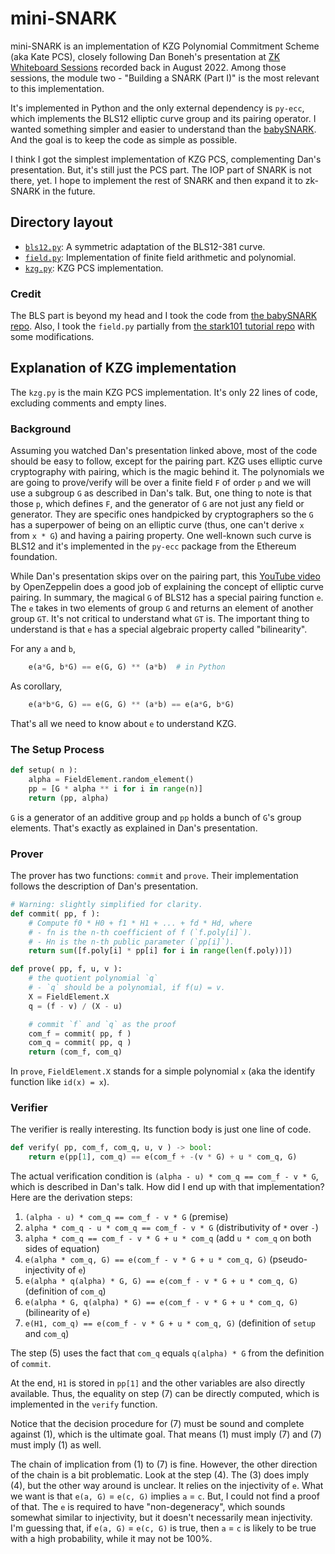 # mini-SNARK

mini-SNARK is an implementation of KZG Polynomial Commitment Scheme (aka Kate PCS), closely following Dan Boneh's presentation at [ZK Whiteboard Sessions](https://zkhack.dev/whiteboard/) recorded back in August 2022. Among those sessions, the module two - "Building a SNARK (Part I)" is the most relevant to this implementation.

It's implemented in Python and the only external dependency is `py-ecc`, which implements the BLS12 elliptic curve group and its pairing operator. I wanted something simpler and easier to understand than the [babySNARK](https://github.com/initc3/babySNARK). And the goal is to keep the code as simple as possible.

I think I got the simplest implementation of KZG PCS, complementing Dan's presentation. But, it's still just the PCS part. The IOP part of SNARK is not there, yet. I hope to implement the rest of SNARK and then expand it to zk-SNARK in the future.

## Directory layout

* [`bls12.py`](bls12.py): A symmetric adaptation of the BLS12-381 curve.
* [`field.py`](field.py): Implementation of finite field arithmetic and polynomial.
* [`kzg.py`](kzg.py): KZG PCS implementation.

### Credit

The BLS part is beyond my head and I took the code from [the babySNARK repo](https://github.com/initc3/babySNARK). Also, I took the `field.py` partially from [the stark101 tutorial repo](https://github.com/starkware-industries/stark101) with some modifications.

## Explanation of KZG implementation

The `kzg.py` is the main KZG PCS implementation. It's only 22 lines of code, excluding comments and empty lines.

### Background
Assuming you watched Dan's presentation linked above, most of the code should be easy to follow, except for the pairing part. KZG uses elliptic curve cryptography with pairing, which is the magic behind it. The polynomials we are going to prove/verify will be over a finite field `F` of order `p` and we will use a subgroup `G` as described in Dan's talk. But, one thing to note is that those `p`, which defines `F`, and the generator of `G` are not just any field or generator. They are specific ones handpicked by cryptographers so the `G` has a superpower of being on an elliptic curve (thus, one can't derive `x` from `x * G`) and having a pairing property. One well-known such curve is BLS12 and it's implemented in the `py-ecc` package from the Ethereum foundation.

While Dan's presentation skips over on the pairing part, this [YouTube video](https://youtu.be/9TFEBuANioo?si=3CFyCDRLioTnpVGG) by OpenZeppelin does a good job of explaining the concept of elliptic curve pairing. In summary, the magical `G` of BLS12 has a special pairing function `e`. The `e` takes in two elements of group `G` and returns an element of another group `GT`. It's not critical to understand what `GT` is. The important thing to understand is that `e` has a special algebraic property called "bilinearity".

For any `a` and `b`,
```python
    e(a*G, b*G) == e(G, G) ** (a*b)  # in Python
```

As corollary,

```python
    e(a*b*G, G) == e(G, G) ** (a*b) == e(a*G, b*G)
```

That's all we need to know about `e` to understand KZG.

### The Setup Process

```python
def setup( n ):
    alpha = FieldElement.random_element()
    pp = [G * alpha ** i for i in range(n)]
    return (pp, alpha)
```

`G` is a generator of an additive group and `pp` holds a bunch of `G`'s group elements. That's exactly as explained in Dan's presentation.

### Prover

The prover has two functions: `commit` and `prove`. Their implementation follows the description of Dan's presentation.

```python
# Warning: slightly simplified for clarity.
def commit( pp, f ):
    # Compute f0 * H0 + f1 * H1 + ... + fd * Hd, where
    # - fn is the n-th coefficient of f (`f.poly[i]`).
    # - Hn is the n-th public parameter (`pp[i]`).
    return sum([f.poly[i] * pp[i] for i in range(len(f.poly))])
```

```python
def prove( pp, f, u, v ):
    # the quotient polynomial `q`
    # - `q` should be a polynomial, if f(u) = v.
    X = FieldElement.X
    q = (f - v) / (X - u)

    # commit `f` and `q` as the proof
    com_f = commit( pp, f )
    com_q = commit( pp, q )
    return (com_f, com_q)
```

In `prove`, `FieldElement.X` stands for a simple polynomial `x` (aka the identify function like `id(x) = x`).

### Verifier

The verifier is really interesting. Its function body is just one line of code.

```python
def verify( pp, com_f, com_q, u, v ) -> bool:
    return e(pp[1], com_q) == e(com_f + -(v * G) + u * com_q, G)
```

The actual verification condition is `(alpha - u) * com_q == com_f - v * G`, which is described in Dan's talk. How did I end up with that implementation? Here are the derivation steps:

1. `(alpha - u) * com_q == com_f - v * G`   (premise)
2. `alpha * com_q - u * com_q == com_f - v * G`  (distributivity of `*` over `-`)
3. `alpha * com_q == com_f - v * G + u * com_q`  (add `u * com_q` on both sides of equation)
4. `e(alpha * com_q, G) == e(com_f - v * G + u * com_q, G)` (pseudo-injectivity of `e`)
5. `e(alpha * q(alpha) * G, G) == e(com_f - v * G + u * com_q, G)` (definition of `com_q`)
6. `e(alpha * G, q(alpha) * G) == e(com_f - v * G + u * com_q, G)` (bilinearity of `e`)
7. `e(H1, com_q) == e(com_f - v * G + u * com_q, G)` (definition of `setup` and `com_q`)

The step (5) uses the fact that `com_q` equals `q(alpha) * G` from the definition of `commit`.

At the end, `H1` is stored in `pp[1]` and the other variables are also directly available. Thus, the equality on step (7) can be directly computed, which is implemented in the `verify` function.

Notice that the decision procedure for (7) must be sound and complete against (1), which is the ultimate goal. That means (1) must imply (7) and (7) must imply (1) as well.

The chain of implication from (1) to (7) is fine. However, the other direction of the chain is a bit problematic. Look at the step (4). The (3) does imply (4), but the other way around is unclear. It relies on the injectivity of `e`. What we want is that `e(a, G)` = `e(c, G)` implies `a` = `c`. But, I could not find a proof of that. The `e` is required to have "non-degeneracy", which sounds somewhat similar to injectivity, but it doesn't necessarily mean injectivity. I'm guessing that, if `e(a, G)` = `e(c, G)` is true, then `a` = `c` is likely to be true with a high probability, while it may not be 100%.
